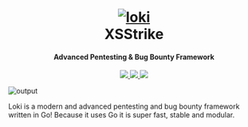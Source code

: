 <h1 align="center">
  <br>
  <a href="https://github.com/003random/loki"><img src="https://neonxp.gallerycdn.vsassets.io/extensions/neonxp/gotools/0.0.7/1617490636710/Microsoft.VisualStudio.Services.Icons.Default" alt="loki"></a>
  <br>
  XSStrike
  <br>
</h1>

<h4 align="center">Advanced Pentesting & Bug Bounty Framework</h4>

<p align="center">
  <a href="https://github.com/003random/loki/releases">
    <img src="https://img.shields.io/github/release/003random/loki.svg">
  </a>
  <a href="https://travis-ci.com/003random/loki">
    <img src="https://img.shields.io/travis/com/003random/loki.svg">
  </a>
  <a href="https://github.com/003random/loki/issues?q=is%3Aissue+is%3Aclosed">
      <img src="https://img.shields.io/github/issues-closed-raw/003random/loki.svg">
  </a>
</p>

![output](https://i.imgur.com/t2Pan8p.png)


Loki is a modern and advanced pentesting and bug bounty framework written in Go!
Because it uses Go it is super fast, stable and modular.
